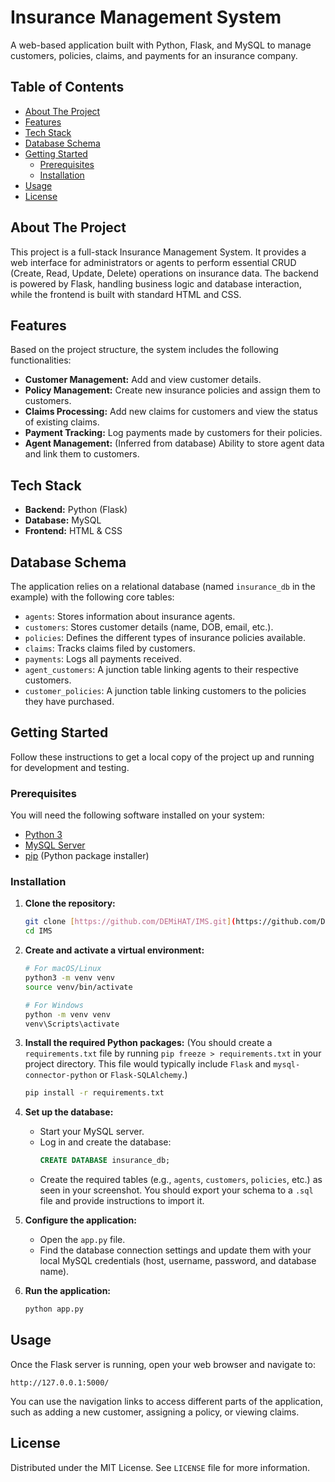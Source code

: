 # Insurance Management System

A web-based application built with Python, Flask, and MySQL to manage customers, policies, claims, and payments for an insurance company.

## Table of Contents
- [About The Project](#about-the-project)
- [Features](#features)
- [Tech Stack](#tech-stack)
- [Database Schema](#database-schema)
- [Getting Started](#getting-started)
  - [Prerequisites](#prerequisites)
  - [Installation](#installation)
- [Usage](#usage)
- [License](#license)

## About The Project

This project is a full-stack Insurance Management System. It provides a web interface for administrators or agents to perform essential CRUD (Create, Read, Update, Delete) operations on insurance data. The backend is powered by Flask, handling business logic and database interaction, while the frontend is built with standard HTML and CSS.

## Features

Based on the project structure, the system includes the following functionalities:

* **Customer Management:** Add and view customer details.
* **Policy Management:** Create new insurance policies and assign them to customers.
* **Claims Processing:** Add new claims for customers and view the status of existing claims.
* **Payment Tracking:** Log payments made by customers for their policies.
* **Agent Management:** (Inferred from database) Ability to store agent data and link them to customers.

## Tech Stack

* **Backend:** Python (Flask)
* **Database:** MySQL
* **Frontend:** HTML & CSS

## Database Schema

The application relies on a relational database (named `insurance_db` in the example) with the following core tables:

* `agents`: Stores information about insurance agents.
* `customers`: Stores customer details (name, DOB, email, etc.).
* `policies`: Defines the different types of insurance policies available.
* `claims`: Tracks claims filed by customers.
* `payments`: Logs all payments received.
* `agent_customers`: A junction table linking agents to their respective customers.
* `customer_policies`: A junction table linking customers to the policies they have purchased.

## Getting Started

Follow these instructions to get a local copy of the project up and running for development and testing.

### Prerequisites

You will need the following software installed on your system:
* [Python 3](https://www.python.org/downloads/)
* [MySQL Server](https://dev.mysql.com/downloads/mysql/)
* [pip](https://pip.pypa.io/en/stable/installation/) (Python package installer)

### Installation

1.  **Clone the repository:**
    ```sh
    git clone [https://github.com/DEMiHAT/IMS.git](https://github.com/DEMiHAT/IMS.git)
    cd IMS
    ```

2.  **Create and activate a virtual environment:**
    ```sh
    # For macOS/Linux
    python3 -m venv venv
    source venv/bin/activate

    # For Windows
    python -m venv venv
    venv\Scripts\activate
    ```

3.  **Install the required Python packages:**
    (You should create a `requirements.txt` file by running `pip freeze > requirements.txt` in your project directory. This file would typically include `Flask` and `mysql-connector-python` or `Flask-SQLAlchemy`.)
    ```sh
    pip install -r requirements.txt
    ```

4.  **Set up the database:**
    * Start your MySQL server.
    * Log in and create the database:
        ```sql
        CREATE DATABASE insurance_db;
        ```
    * Create the required tables (e.g., `agents`, `customers`, `policies`, etc.) as seen in your screenshot. You should export your schema to a `.sql` file and provide instructions to import it.

5.  **Configure the application:**
    * Open the `app.py` file.
    * Find the database connection settings and update them with your local MySQL credentials (host, username, password, and database name).

6.  **Run the application:**
    ```sh
    python app.py
    ```

## Usage

Once the Flask server is running, open your web browser and navigate to:

`http://127.0.0.1:5000/`

You can use the navigation links to access different parts of the application, such as adding a new customer, assigning a policy, or viewing claims.

## License

Distributed under the MIT License. See `LICENSE` file for more information.


